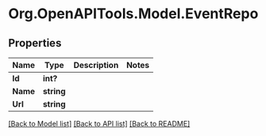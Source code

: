 # Org.OpenAPITools.Model.EventRepo

## Properties

Name | Type | Description | Notes
------------ | ------------- | ------------- | -------------
**Id** | **int?** |  | 
**Name** | **string** |  | 
**Url** | **string** |  | 

[[Back to Model list]](../README.md#documentation-for-models) [[Back to API list]](../README.md#documentation-for-api-endpoints) [[Back to README]](../README.md)


